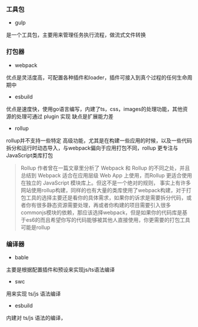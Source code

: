 ### 工具包

- gulp 

是一个工具包，主要用来管理任务执行流程，做流式文件转换

### 打包器
- webpack

优点是灵活度高，可配置各种插件和loader，插件可接入到真个过程的任何生命周期中

- esbuild

优点是速度快，使用go语言编写，内建了ts，css，images的处理功能，其他资源的处理可通过 plugin 实现 缺点是扩展能力差

- rollup

rollup并不支持一些特定 高级功能，尤其是在构建一些应用的时候，以及一些代码拆分和运行时动态导入，与webpack偏向于应用打包不同，rollup 更专注与JavaScript类库打包

> Rollup 作者曾在一篇文章里分析了 Webpack 和 Rollup 的不同之处，并且总结到 Webpack 适合在应用层级 Web App 上使用，而Rollup 更适合使用在独立的 JavaScript 模块库上。但这不是一个绝对的规则， 事实上有许多网站使用rollup构建，同样的也有大量的类库使用了webpack构建，对于打包工具的选择主要还是看你的具体需求，如果你的诉求是需要拆分代码，或者你有很多静态资源需要处理，再或者你构建的项目需要引入很多commonjs模块的依赖，那应该选择webpack，但是如果你的代码库是基于es6的而且希望你写的代码能够被其他人直接使用，你更需要的打包工具可能是rollup

### 编译器

- bable

主要是根据配置插件和预设来实现js/ts语法编译

- swc

用来实现 ts/js 语法编译

- esbuild

内建对 ts/js 语法的编译，
